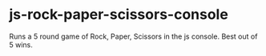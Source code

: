 # js-rock-paper-scissors-console

Runs a 5 round game of Rock, Paper, Scissors in the js console. Best out of 5 wins.
